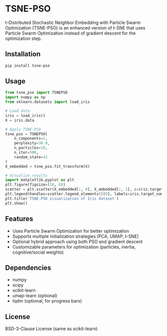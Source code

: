 # TSNE-PSO

t-Distributed Stochastic Neighbor Embedding with Particle Swarm Optimization (TSNE-PSO) is an enhanced version of t-SNE that uses Particle Swarm Optimization instead of gradient descent for the optimization step.

## Installation

```bash
pip install tsne-pso
```

## Usage

```python
from tsne_pso import TSNEPSO
import numpy as np
from sklearn.datasets import load_iris

# Load data
iris = load_iris()
X = iris.data

# Apply TSNE-PSO
tsne_pso = TSNEPSO(
    n_components=2,
    perplexity=30.0,
    n_particles=10,
    n_iter=500,
    random_state=42
)
X_embedded = tsne_pso.fit_transform(X)

# Visualize results
import matplotlib.pyplot as plt
plt.figure(figsize=(10, 8))
scatter = plt.scatter(X_embedded[:, 0], X_embedded[:, 1], c=iris.target)
plt.legend(handles=scatter.legend_elements()[0], labels=iris.target_names)
plt.title('TSNE-PSO visualization of Iris dataset')
plt.show()
```

## Features

- Uses Particle Swarm Optimization for better optimization
- Supports multiple initialization strategies (PCA, UMAP, t-SNE)
- Optional hybrid approach using both PSO and gradient descent
- Customizable parameters for optimization (particles, inertia, cognitive/social weights)

## Dependencies

- numpy
- scipy
- scikit-learn
- umap-learn (optional)
- tqdm (optional, for progress bars)

## License

BSD-3-Clause License (same as scikit-learn) 